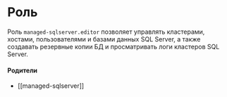 # Роль

Роль `managed-sqlserver.editor` позволяет управлять кластерами, хостами, пользователями и базами данных SQL Server, а также создавать резервные копии БД и просматривать логи кластеров SQL Server.


#### Родители

- [[managed-sqlserver]]
